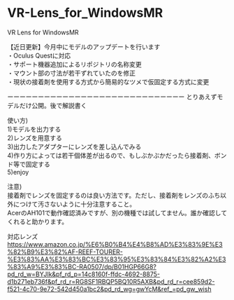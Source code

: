 # VR-Lens_for_WindowsMR
VR Lens for WindowsMR

【近日更新】今月中にモデルのアップデートを行います  
・Oculus Questに対応  
・サポート機器追加によるリポジトリの名称変更  
・マウント部の寸法が若干ずれていたのを修正  
・現状の接着剤を使用する方式から簡易的なツメで仮固定する方式に変更  
  
  
  
    

ーーーーーーーーーーーーーーーーーーーーーーーーーーーーー
とりあえずモデルだけ公開。後で解説書く


使い方)  
1)モデルを出力する  
2)レンズを用意する  
3)出力したアダプターにレンズを差し込んでみる  
4)作り方によっては若干個体差が出るので、もしぶかぶかだったら接着剤、ボンド等で固定する  
5)enjoy  
  
注意)  
接着剤でレンズを固定するのは良い方法です。ただし、接着剤をレンズのふち以外につけて汚さないように十分注意すること。  
AcerのAH101で動作確認済みですが、別の機種では試してません。誰か確認してくれると助かります。
  
  
対応レンズ  
https://www.amazon.co.jp/%E6%B0%B4%E4%B8%AD%E3%83%9E%E3%82%B9%E3%82%AF-REEF-TOURER-%E3%83%AA%E3%83%BC%E3%83%95%E3%83%84%E3%82%A2%E3%83%A9%E3%83%BC-RA0507/dp/B01HGP66G8?pd_rd_w=BYJIk&pf_rd_p=14c8160f-ffdc-4692-8875-d1b271eb736f&pf_rd_r=RG8SF1RBQP5BQ10R5AXB&pd_rd_r=cee859d2-f521-4c70-9e72-542d450a1bc2&pd_rd_wg=gwYcM&ref_=pd_gw_wish

